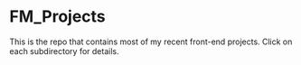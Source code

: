 # FM_Projects
This is the repo that contains most of my recent front-end projects. Click on each subdirectory for details.
